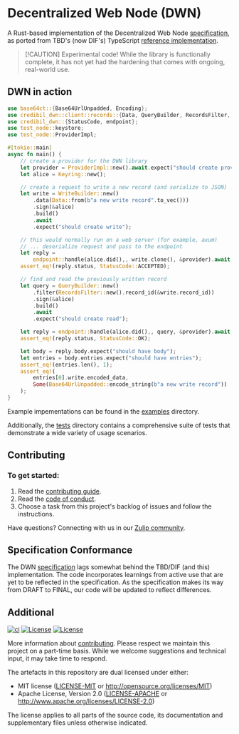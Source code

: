 # Decentralized Web Node (DWN)

A Rust-based implementation of the Decentralized Web Node [specification], as ported from TBD's 
(now DIF's) TypeScript [reference implementation].

> [!CAUTION] Experimental code!
> While the library is functionally complete, it has not yet had the
> hardening that comes with ongoing, real-world use.

## DWN in action

```rust
use base64ct::{Base64UrlUnpadded, Encoding};
use credibil_dwn::client::records::{Data, QueryBuilder, RecordsFilter, WriteBuilder};
use credibil_dwn::{StatusCode, endpoint};
use test_node::keystore;
use test_node::ProviderImpl;

#[tokio::main]
async fn main() {
    // create a provider for the DWN library
    let provider = ProviderImpl::new().await.expect("should create provider");
    let alice = Keyring::new();

    // create a request to write a new record (and serialize to JSON)
    let write = WriteBuilder::new()
        .data(Data::from(b"a new write record".to_vec()))
        .sign(&alice)
        .build()
        .await
        .expect("should create write");

    // this would normally run on a web server (for example, axum)
    // ... deserialize request and pass to the endpoint
    let reply =
        endpoint::handle(alice.did(),, write.clone(), &provider).await.expect("should write");
    assert_eq!(reply.status, StatusCode::ACCEPTED);

    // find and read the previously written record
    let query = QueryBuilder::new()
        .filter(RecordsFilter::new().record_id(&write.record_id))
        .sign(&alice)
        .build()
        .await
        .expect("should create read");

    let reply = endpoint::handle(alice.did(),, query, &provider).await.expect("should write");
    assert_eq!(reply.status, StatusCode::OK);

    let body = reply.body.expect("should have body");
    let entries = body.entries.expect("should have entries");
    assert_eq!(entries.len(), 1);
    assert_eq!(
        entries[0].write.encoded_data,
        Some(Base64UrlUnpadded::encode_string(b"a new write record"))
    );
}
```

Example impementations can be found in the [examples](./examples) directory. 

Additionally, the
[tests](./tests) directory contains a comprehensive suite of tests that demonstrate a wide variety
of usage scenarios.

## Contributing

### To get started:

1. Read the [contributing guide](./CONTRIBUTING.md).
2. Read the [code of conduct](./CODE-OF-CONDUCT.md).
3. Choose a task from this project's backlog of issues and follow the instructions.

Have questions? Connecting with us in our [Zulip community](https://credibil.zulipchat.com).

## Specification Conformance

The DWN [specification] lags somewhat behind the TBD/DIF (and this) implementation. The code 
incorporates learnings from active use that are yet to be reflected in the specification. As the
specification makes its way from DRAFT to FINAL, our code will be updated to reflect differences.

## Additional

[![ci](https://github.com/credibil/dwn/actions/workflows/ci.yaml/badge.svg)](https://github.com/credibil/dwn/actions/workflows/ci.yaml)
[![License](https://img.shields.io/badge/license-MIT-blue.svg)](./LICENSE-MIT)
[![License](https://img.shields.io/badge/license-Apache-blue.svg)](./LICENSE-APACHE)

<!-- The [changelog][CHANGES] is used to record a summary of changes between releases. A more granular
record of changes can be found in the commit history. -->

More information about [contributing](CONTRIBUTING.md). Please respect we maintain this project on
a part-time basis. While we welcome suggestions and technical input, it may take time to respond.

The artefacts in this repository are dual licensed under either:

- MIT license ([LICENSE-MIT](LICENSE-MIT) or <http://opensource.org/licenses/MIT>)
- Apache License, Version 2.0 ([LICENSE-APACHE](LICENSE-APACHE) or <http://www.apache.org/licenses/LICENSE-2.0>)

The license applies to all parts of the source code, its documentation and supplementary files
unless otherwise indicated.

[specification]: https://identity.foundation/decentralized-web-node/spec
[reference implementation]: https://github.com/decentralized-identity/dwn-sdk-js